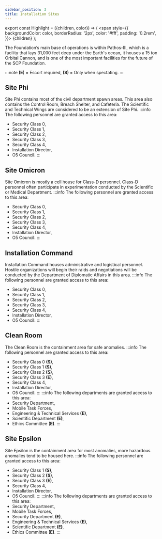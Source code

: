 ```yaml
---
sidebar_position: 3
title: Installation Sites
---
```


export const Highlight = ({children, color}) => (
<span
style={{
      backgroundColor: color,
      borderRadius: '2px',
      color: '#fff',
      padding: '0.2rem',
    }}>
{children}
</span>
);

The Foundation’s main base of operations is within Pathos-III, which is a facility that lays 31,000 feet deep under the Earth's ocean, it houses a 15 ton Orbital Cannon, and is one of the most important facilities for the future of the SCP Foundation.

:::note
**(E)** = Escort required, **(S)** = Only when spectating.
:::

## <Highlight color="#bf9000">Site Phi</Highlight>
Site Phi contains most of the civil department spawn areas.
This area also contains the Control Room, Breach Shelter, and Cafeteria. The Scientific and Technical Wings are considered to be an extension of Site Phi.
:::info
The following personnel are granted access to this area:
- Security Class 0,
- Security Class 1,
- Security Class 2,
- Security Class 3,
- Security Class 4,
- Installation Director,
- O5 Council.
:::

## <Highlight color="#e69138">Site Omicron</Highlight>
Site Omicron is mostly a cell house for Class-D personnel. Class-D personnel often participate in experimentation conducted by the Scientific or Medical Department. 
:::info
The following personnel are granted access to this area:
- Security Class 0,
- Security Class 1,
- Security Class 2,
- Security Class 3,
- Security Class 4,
- Installation Director,
- O5 Council.
:::

## <Highlight color="#674ea7">Installation Command</Highlight>
Installation Command houses administrative and logistical personnel. Hostile organizations will begin their raids and negotiations will be conducted by the Department of Diplomatic Affairs in this area.
:::info
The following personnel are granted access to this area:
- Security Class 0,
- Security Class 1,
- Security Class 2,
- Security Class 3,
- Security Class 4,
- Installation Director,
- O5 Council.
:::

## <Highlight color="#5b0f00">Clean Room</Highlight>
The Clean Room is the containment area for safe anomalies.
:::info
The following personnel are granted access to this area:
- Security Class 0 **(S)**,
- Security Class 1 **(S)**,
- Security Class 2 **(S)**,
- Security Class 3 **(E)**,
- Security Class 4,
- Installation Director,
- O5 Council.
:::
:::info
The following departments are granted access to this area:
- Security Department,
- Mobile Task Forces,
- Engineering & Technical Services **(E)**,
- Scientific Department **(E)**,
- Ethics Committee **(E)**.
:::

## <Highlight color="#5b0f00">Site Epsilon</Highlight>
Site Epsilon is the containment area for most anomalies, more hazardous anomalies tend to be housed here.
:::info
The following personnel are granted access to this area:
- Security Class 1 **(S)**,
- Security Class 2 **(S)**,
- Security Class 3 **(E)**,
- Security Class 4,
- Installation Director,
- O5 Council.
:::
:::info
The following departments are granted access to this area:
- Security Department,
- Mobile Task Forces,
- Security Department **(E)**,
- Engineering & Technical Services **(E)**,
- Scientific Department **(E)**,
- Ethics Committee **(E)**.
:::